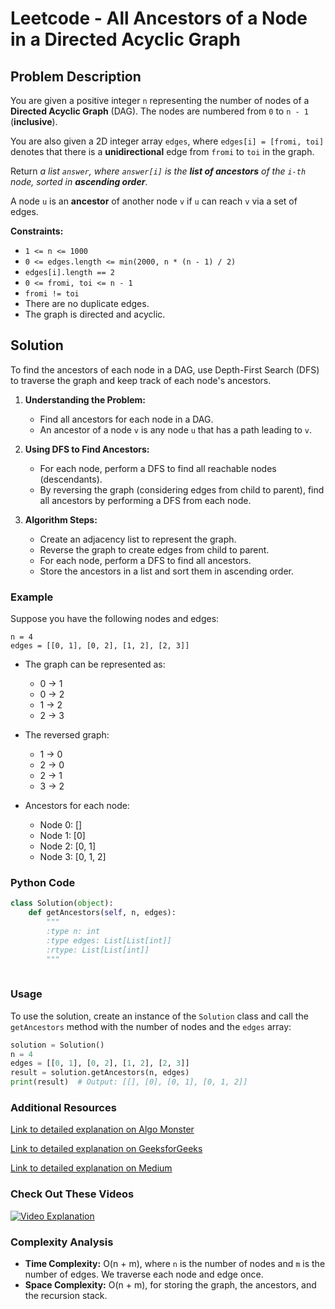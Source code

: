 # Leetcode - All Ancestors of a Node in a Directed Acyclic Graph

## Problem Description

You are given a positive integer `n` representing the number of nodes of a **Directed Acyclic Graph** (DAG). The nodes are numbered from `0` to `n - 1` (**inclusive**).

You are also given a 2D integer array `edges`, where `edges[i] = [fromi, toi]` denotes that there is a **unidirectional** edge from `fromi` to `toi` in the graph.

Return *a list `answer`, where `answer[i]` is the **list of ancestors** of the `i-th` node, sorted in **ascending order***.

A node `u` is an **ancestor** of another node `v` if `u` can reach `v` via a set of edges.

**Constraints:**
- `1 <= n <= 1000`
- `0 <= edges.length <= min(2000, n * (n - 1) / 2)`
- `edges[i].length == 2`
- `0 <= fromi, toi <= n - 1`
- `fromi != toi`
- There are no duplicate edges.
- The graph is directed and acyclic.

## Solution

To find the ancestors of each node in a DAG, use Depth-First Search (DFS) to traverse the graph and keep track of each node's ancestors.

1. **Understanding the Problem:**
   - Find all ancestors for each node in a DAG.
   - An ancestor of a node `v` is any node `u` that has a path leading to `v`.

2. **Using DFS to Find Ancestors:**
   - For each node, perform a DFS to find all reachable nodes (descendants).
   - By reversing the graph (considering edges from child to parent), find all ancestors by performing a DFS from each node.

3. **Algorithm Steps:**
   - Create an adjacency list to represent the graph.
   - Reverse the graph to create edges from child to parent.
   - For each node, perform a DFS to find all ancestors.
   - Store the ancestors in a list and sort them in ascending order.

### Example

Suppose you have the following nodes and edges:

```
n = 4
edges = [[0, 1], [0, 2], [1, 2], [2, 3]]
```

- The graph can be represented as:
  - 0 -> 1
  - 0 -> 2
  - 1 -> 2
  - 2 -> 3

- The reversed graph:
  - 1 -> 0
  - 2 -> 0
  - 2 -> 1
  - 3 -> 2

- Ancestors for each node:
  - Node 0: []
  - Node 1: [0]
  - Node 2: [0, 1]
  - Node 3: [0, 1, 2]

### Python Code

```python
class Solution(object):
    def getAncestors(self, n, edges):
        """
        :type n: int
        :type edges: List[List[int]]
        :rtype: List[List[int]]
        """
        
```

### Usage

To use the solution, create an instance of the `Solution` class and call the `getAncestors` method with the number of nodes and the `edges` array:

```python
solution = Solution()
n = 4
edges = [[0, 1], [0, 2], [1, 2], [2, 3]]
result = solution.getAncestors(n, edges)
print(result)  # Output: [[], [0], [0, 1], [0, 1, 2]]
```

### Additional Resources

[Link to detailed explanation on Algo Monster](https://algo.monster/liteproblems/2192)

[Link to detailed explanation on GeeksforGeeks](https://www.geeksforgeeks.org/find-ancestors-of-each-node-in-the-given-graph/)

[Link to detailed explanation on Medium](https://medium.com/@hongjje.dev/leetcode-solution-2192-all-ancestors-of-a-node-in-a-directed-acyclic-graph-37a139b645aa)

### Check Out These Videos

[![Video Explanation](https://img.youtube.com/vi/XpQysL9CEbw/mqdefault.jpg)](https://youtu.be/XpQysL9CEbw)


### Complexity Analysis

- **Time Complexity:** O(n + m), where `n` is the number of nodes and `m` is the number of edges. We traverse each node and edge once.
- **Space Complexity:** O(n + m), for storing the graph, the ancestors, and the recursion stack.
